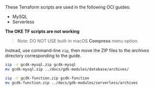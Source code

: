These Terraform scripts are used in the following OCI guides:
  * MySQL
  * Serverless

**The OKE TF scripts are not working**

>Note: DO NOT USE built-in macOS **Compress** menu option.

Instead, use command-line `zip`, then move the ZIP files to the _archives_ directory corresponding to the guide.

```bash
zip -r gcdk-mysql.zip gcdk-mysql
mv gcdk-mysql.zip ../docs/gdk-modules/database/archives/
```

```bash
zip -r gcdk-function.zip gcdk-function
mv gcdk-function.zip ../docs/gdk-modules/serverless/archives
```
